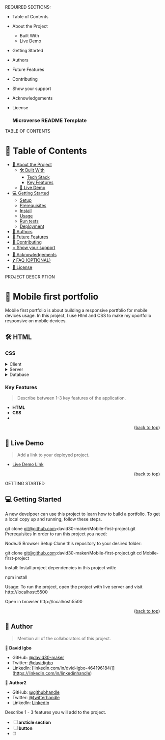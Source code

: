 <a name="readme-top"></a>


REQUIRED SECTIONS:
- Table of Contents
- About the Project
  - Built With
  - Live Demo
- Getting Started
- Authors
- Future Features
- Contributing
- Show your support
- Acknowledgements
- License





  <h3><b>Microverse README Template</b></h3>

</div>

 TABLE OF CONTENTS 

# 📗 Table of Contents

- [📖 About the Project](#about-project)
  - [🛠 Built With](#built-with)
    - [Tech Stack](#tech-stack)
    - [Key Features](#key-features)
  - [🚀 Live Demo](#live-demo)
- [💻 Getting Started](#getting-started)
  - [Setup](#setup)
  - [Prerequisites](#prerequisites)
  - [Install](#install)
  - [Usage](#usage)
  - [Run tests](#run-tests)
  - [Deployment](#triangular_flag_on_post-deployment)
- [👥 Authors](#authors)
- [🔭 Future Features](#future-features)
- [🤝 Contributing](#contributing)
- [⭐️ Show your support](#support)
- [🙏 Acknowledgements](#acknowledgements)
- [❓ FAQ (OPTIONAL)](#faq)
- [📝 License](#license)

PROJECT DESCRIPTION 

# 📖  Mobile first portfolio<a name="about-project"></a>


Mobile first portfolio is about building a responsive portfolio for mobile devices usage. In this project, I use Html and CSS to make my oportfolio responsive on mobile devices.

## 🛠 HTML<a name="built-with"></a>

### CSS<a name="tech-stack"></a>


<details>
  <summary>Client</summary>
  <ul>
    <li><a href="https://reactjs.org/">React.js</a></li>
  </ul>
</details>

<details>
  <summary>Server</summary>
  <ul>
    <li><a href="https://expressjs.com/">Express.js</a></li>
  </ul>
</details>

<details>
<summary>Database</summary>
  <ul>
    <li><a href="https://www.postgresql.org/">PostgreSQL</a></li>
  </ul>
</details>

<!-- Features -->

### Key Features <a name="key-features"></a>

> Describe between 1-3 key features of the application.

- **HTML**
- **CSS**
- 

<p align="right">(<a href="#readme-top">back to top</a>)</p>



## 🚀 Live Demo <a name="live-demo"></a>

> Add a link to your deployed project.

- [Live Demo Link](https://yourdeployedapplicationlink.com)

<p align="right">(<a href="#readme-top">back to top</a>)</p>

GETTING STARTED 

## 💻 Getting Started <a name="getting-started"></a>

A new develpoer can use this project to learn how to build a portfolio.
To get a local copy up and running, follow these steps.

   git clone git@github.com:david30-maker/Mobile-first-project.git
Prerequisites
In order to run this project you need:

NodeJS
Browser
Setup
Clone this repository to your desired folder:

  git clone git@github.com:david30-maker/Mobile-first-project.git
  cd Mobile-first-project

Install:
Install project dependencies in this project with:

  npm install

Usage:
To run the project, open the project with live server and visit http://localhost:5500

Open in browser
http://localhost:5500

<p align="right">(<a href="#readme-top">back to top</a>)</p>

## 👥 Author

> Mention all of the collaborators of this project.

👤 **David Igbo**

- GitHub: [@david30-maker](https://github.com/githubhandle)
- Twitter: [@davidigbo](https://twitter.com/twitterhandle)
- LinkedIn: [linkedin.com/in/dvid-igbo-464196184/]](https://linkedin.com/in/linkedinhandle)

👤 **Author2**

- GitHub: [@githubhandle](https://github.com/githubhandle)
- Twitter: [@twitterhandle](https://twitter.com/twitterhandle)
- LinkedIn: [LinkedIn](https://linkedin.com/in/linkedinhandle)



 Describe 1 - 3 features you will add to the project.

- [ ] **arcticle section**
- [ ] **button**
- [ ] 


